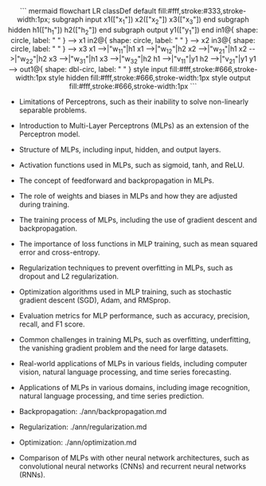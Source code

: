 
<center>
``` mermaid
flowchart LR
    classDef default fill:#fff,stroke:#333,stroke-width:1px;
    subgraph input
        x1(["x<sub>1</sub>"])
        x2(["x<sub>2</sub>"])
        x3(["x<sub>3</sub>"])
    end
    subgraph hidden
        h1(["h<sub>1</sub>"])
        h2(["h<sub>2</sub>"])
    end
    subgraph output
        y1(["y<sub>1</sub>"])
    end
    in1@{ shape: circle, label: " " } --> x1
    in2@{ shape: circle, label: " " } --> x2
    in3@{ shape: circle, label: " " } --> x3
    x1 -->|"w<sub>11</sub>"|h1
    x1 -->|"w<sub>12</sub>"|h2
    x2 -->|"w<sub>21</sub>"|h1
    x2 -->|"w<sub>22</sub>"|h2
    x3 -->|"w<sub>31</sub>"|h1
    x3 -->|"w<sub>32</sub>"|h2
    h1 -->|"v<sub>11</sub>"|y1
    h2 -->|"v<sub>21</sub>"|y1
    y1 --> out1@{ shape: dbl-circ, label: " " }
    style input fill:#fff,stroke:#666,stroke-width:1px
    style hidden fill:#fff,stroke:#666,stroke-width:1px
    style output fill:#fff,stroke:#666,stroke-width:1px
```
</center>

- Limitations of Perceptrons, such as their inability to solve non-linearly separable problems.
- Introduction to Multi-Layer Perceptrons (MLPs) as an extension of the Perceptron model.
- Structure of MLPs, including input, hidden, and output layers.
- Activation functions used in MLPs, such as sigmoid, tanh, and ReLU.
- The concept of feedforward and backpropagation in MLPs.
- The role of weights and biases in MLPs and how they are adjusted during training.
- The training process of MLPs, including the use of gradient descent and backpropagation.
- The importance of loss functions in MLP training, such as mean squared error and cross-entropy.
- Regularization techniques to prevent overfitting in MLPs, such as dropout and L2 regularization.
- Optimization algorithms used in MLP training, such as stochastic gradient descent (SGD), Adam, and RMSprop.
- Evaluation metrics for MLP performance, such as accuracy, precision, recall, and F1 score.
- Common challenges in training MLPs, such as overfitting, underfitting, the vanishing gradient problem and the need for large datasets.
- Real-world applications of MLPs in various fields, including computer vision, natural language processing, and time series forecasting.
- Applications of MLPs in various domains, including image recognition, natural language processing, and time series prediction.


- Backpropagation: ./ann/backpropagation.md
- Regularization: ./ann/regularization.md
- Optimization: ./ann/optimization.md
- Comparison of MLPs with other neural network architectures, such as convolutional neural networks (CNNs) and recurrent neural networks (RNNs).
